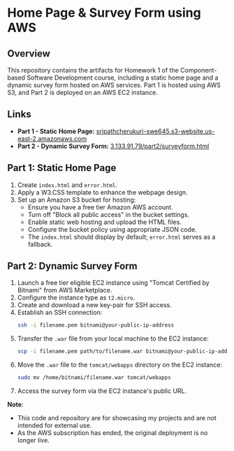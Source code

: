 # Home Page & Survey Form using AWS

## Overview
This repository contains the artifacts for Homework 1 of the Component-based Software Development course, including a static home page and a dynamic survey form hosted on AWS services. Part 1 is hosted using AWS S3, and Part 2 is deployed on an AWS EC2 instance.

## Links
- **Part 1 - Static Home Page:** [sripathcherukuri-swe645.s3-website.us-east-2.amazonaws.com](http://sripathcherukuri-swe645.s3-website.us-east-2.amazonaws.com/)
- **Part 2 - Dynamic Survey Form:** [3.133.91.79/part2/surveyform.html](https://3.133.91.79/part2/surveyform.html)

## Part 1: Static Home Page
1. Create `index.html` and `error.html`.
2. Apply a W3.CSS template to enhance the webpage design.
3. Set up an Amazon S3 bucket for hosting:
    - Ensure you have a free tier Amazon AWS account.
    - Turn off "Block all public access" in the bucket settings.
    - Enable static web hosting and upload the HTML files.
    - Configure the bucket policy using appropriate JSON code.
    - The `index.html` should display by default; `error.html` serves as a fallback.

## Part 2: Dynamic Survey Form
1. Launch a free tier eligible EC2 instance using "Tomcat Certified by Bitnami" from AWS Marketplace.
2. Configure the instance type as `t2.micro`.
3. Create and download a new key-pair for SSH access.
4. Establish an SSH connection:
    ```bash
    ssh -i filename.pem bitnami@your-public-ip-address
    ```
5. Transfer the `.war` file from your local machine to the EC2 instance:
    ```bash
    scp -i filename.pem path/to/filename.war bitnami@your-public-ip-address
    ```
6. Move the `.war` file to the `tomcat/webapps` directory on the EC2 instance:
    ```bash
    sudo mv /home/bitnami/filename.war tomcat/webapps
    ```
7. Access the survey form via the EC2 instance's public URL.

**Note**: 
- This code and repository are for showcasing my projects and are not intended for external use.
- As the AWS subscription has ended, the original deployment is no longer live.
